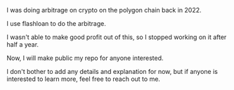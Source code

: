 I was doing arbitrage on crypto on the polygon chain back in 2022.

I use flashloan to do the arbitrage.

I wasn't able to make good profit out of this, so I stopped working on it after half a year.

Now, I will make public my repo for anyone interested.

I don't bother to add any details and explanation for now, but if anyone is interested to learn more, feel free to reach out to me.

